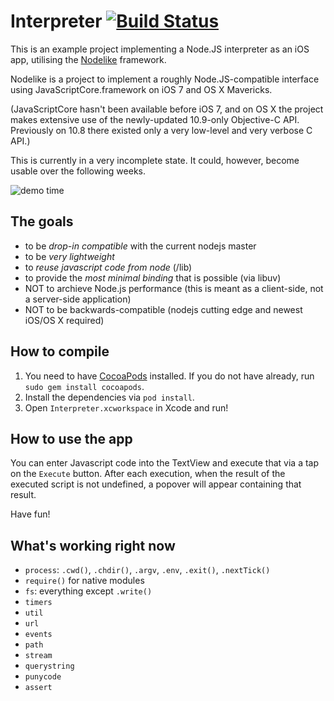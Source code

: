 # Interpreter [![Build Status](https://travis-ci.org/node-app/Interpreter.png?branch=master)](https://travis-ci.org/node-app/Interpreter)

This is an example project implementing a Node.JS interpreter as an iOS app, utilising the [Nodelike](https://github.com/node-app/Nodelike) framework.

Nodelike is a project to implement a roughly Node.JS-compatible interface using JavaScriptCore.framework on iOS 7 and OS X Mavericks.

(JavaScriptCore hasn't been available before iOS 7, and on OS X the project makes extensive use of the newly-updated 10.9-only Objective-C API. Previously on 10.8 there existed only a very low-level and very verbose C API.)

This is currently in a very incomplete state. It could, however, become usable over the following weeks.

![demo time](https://raw.github.com/node-app/Interpreter/master/demo.png)

The goals
---------
- to be _drop-in compatible_ with the current nodejs master
- to be _very lightweight_
- to _reuse javascript code from node_ (/lib)
- to provide the _most minimal binding_ that is possible (via libuv)
- NOT to archieve Node.js performance (this is meant as a client-side, not a server-side application)
- NOT to be backwards-compatible (nodejs cutting edge and newest iOS/OS X required)

How to compile
--------------

1. You need to have [CocoaPods](http://cocoapods.org) installed. If you do not have already, run `sudo gem install cocoapods`.
2. Install the dependencies via `pod install`.
3. Open `Interpreter.xcworkspace` in Xcode and run!

How to use the app
------------------

You can enter Javascript code into the TextView and execute that via a tap on the `Execute` button.
After each execution, when the result of the executed script is not undefined, a popover will appear containing that result.

Have fun!

What's working right now
------------------------

- `process`: `.cwd()`, `.chdir()`, `.argv`, `.env`, `.exit()`, `.nextTick()`
- `require()` for native modules
- `fs`: everything except `.write()`
- `timers`
- `util`
- `url`
- `events`
- `path`
- `stream`
- `querystring`
- `punycode`
- `assert`
